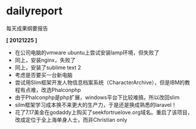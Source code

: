 dailyreport
===========

每天成果纲要报告

**[ 20121225 ]**

- 在公司电脑的vmware ubuntu上尝试安装lamp环境，但失败了
- 同上，安装nginx，失败了
- 同上，安装了sublime text 2
- 考虑是否要买一台新电脑
- 尝试用Slim框架开发人物信息档案系统（CharacterArchive），但是IBM的教程有点难，改选Phalconphp
- 由于Phalconphp是php扩展，windows平台下比较难搞，所以改回slim
- silm框架学习成本换不来更大的生产力，于是还是换成熟悉的laravel！
- 花了7.17美金在godaddy上购买了seekfortruelove.org域名。重启了该项目，改成定位于全上海单身人士，而非Christian only























